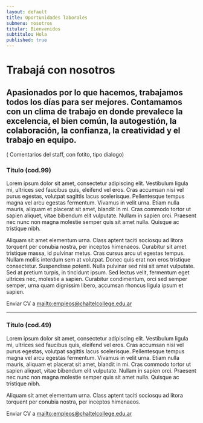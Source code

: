 ```yaml
---
layout: default
title: Oportunidades laborales
submenu: nosotros
titular: Bienvenidos
subtitulo: Hola
published: true
---
```


# Trabajá con nosotros

## Apasionados por lo que hacemos, trabajamos todos los días para ser mejores. Contamamos con un clima de trabajo en donde prevalece la excelencia, el bien común, la autogestión, la colaboración, la confianza, la creatividad y el trabajo en equipo. 

( Comentarios del staff, con fotito, tipo dialogo)

### Titulo (cod.99)
Lorem ipsum dolor sit amet, consectetur adipiscing elit. Vestibulum ligula mi, ultrices sed faucibus quis, eleifend vel eros. Cras accumsan nisi vel purus egestas, volutpat sagittis lacus scelerisque. Pellentesque tempus magna vel arcu egestas fermentum. Vivamus in velit urna. Etiam nulla mauris, aliquam et placerat sit amet, blandit in mi. Cras commodo tortor ut sapien aliquet, vitae bibendum elit vulputate. Nullam in sapien orci. Praesent nec nunc non magna molestie semper quis sit amet nulla. Quisque ac tristique nibh.

Aliquam sit amet elementum urna. Class aptent taciti sociosqu ad litora torquent per conubia nostra, per inceptos himenaeos. Curabitur sit amet tristique massa, id pulvinar metus. Cras cursus arcu ut egestas tempus. Nullam mollis interdum sem at volutpat. Donec quis erat non eros tristique consectetur. Suspendisse potenti. Nulla pulvinar sed nisi sit amet vulputate. Sed at pretium turpis, in tincidunt ipsum. Sed lectus velit, fermentum eget ultrices nec, molestie a sapien. Curabitur condimentum, orci sed semper semper, urna quam dignissim libero, accumsan rhoncus ligula ipsum et sapien.

Enviar CV a [mailto:empleos@chaltelcollege.edu.ar](empleos@chaltelcollege.edu.ar)

---

### Titulo (cod.49)
Lorem ipsum dolor sit amet, consectetur adipiscing elit. Vestibulum ligula mi, ultrices sed faucibus quis, eleifend vel eros. Cras accumsan nisi vel purus egestas, volutpat sagittis lacus scelerisque. Pellentesque tempus magna vel arcu egestas fermentum. Vivamus in velit urna. Etiam nulla mauris, aliquam et placerat sit amet, blandit in mi. Cras commodo tortor ut sapien aliquet, vitae bibendum elit vulputate. Nullam in sapien orci. Praesent nec nunc non magna molestie semper quis sit amet nulla. Quisque ac tristique nibh.

Aliquam sit amet elementum urna. Class aptent taciti sociosqu ad litora torquent per conubia nostra, per inceptos himenaeos. 

Enviar CV a [mailto:empleos@chaltelcollege.edu.ar](empleos@chaltelcollege.edu.ar)
